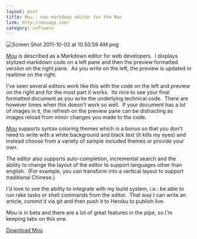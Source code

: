 ```yaml
---
layout: post
title: Mou - new markdown editor for the Mac
link: http://mouapp.com/
category: software
---
```


<p><img title="Screen Shot 2011-10-02 at 10.50.59 AM.png" src="http://f.cl.ly/items/3j2o2E0V2W1T0X0q1711/Screen%20Shot%202011-10-02%20at%2010.50.59%20AM.png" border="0" alt="Screen Shot 2011-10-02 at 10.50.59 AM.png" /></p>
<p><a href="http://mouapp.com/">Mou</a> is described as a Markdown editor for web developers.  I displays stylized markdown code on a left pane and then the preview formatted version on the right pane.  As you write on the left, the preview is updated in realtime on the right.</p>
<p>I've seen several editors work like this with the code on the left and preview on the right and for the most part it works.  Its nice to see your final formatted document as you write the underlying technical code.  There are however times when this doesn't work so well.  If your document has a lot of images in it, the refresh on the preview pane can be distracting as images reload from minor changes you made to the code.</p>
<p><a href="http://mouapp.com/">Mou</a> supports syntax coloring themes which is a bonus so that you don't need to write with a white background and black text (it kills my eyes) and instead choose from a variety of sample included themes or provide your own.</p>
<p>The editor also supports auto-completion, incremental search and the ability to change the layout of the editor to support languages other than english.  (For example, you can transform into a vertical layout to support traditional Chinese.)</p>
<p>I'd love to see the ability to integrate with my build system, i.e.: be able to run rake tasks or shell commands from the editor.  That way I can write an article, commit it via git and then push it to Heroku to publish live.</p>
<p>Mou is in beta and there are a lot of great features in the pipe, so I'm keeping tabs on this one.</p>
<p><a href="http://mouapp.com/">Download Mou</a></p>
